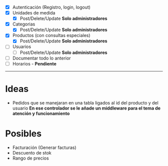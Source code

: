 - [x] Autenticación (Registro, login, logout)
- [x] Unidades de medida
	- [x] Post/Delete/Update **Solo administradores**
- [x] Categorias
	- [x] Post/Delete/Update **Solo administradores**
- [x] Productos (con consultas especiales)
	- [x] Post/Delete/Update **Solo administradores**
- [ ] Usuarios
	- [ ] Post/Delete/Update **Solo administradores**
- [ ] Documentar todo lo anterior
- [ ] Horarios - **Pendiente**

<hr>

# Ideas
- Pedidos que se manejaran en una tabla ligados al id del producto y del usuario **En ese controlador se le añade un middleware para el tema de atención y funcionamiento**

# Posibles
- Facturación (Generar facturas)
- Descuento de stok
- Rango de precios